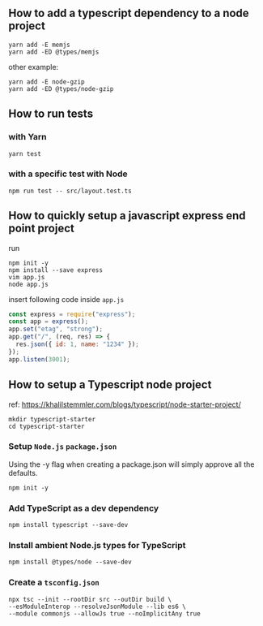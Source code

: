 ## How to add a typescript dependency to a node project

```
yarn add -E memjs
yarn add -ED @types/memjs
```
other example:
```
yarn add -E node-gzip
yarn add -ED @types/node-gzip
```

## How to run tests

### with Yarn

    yarn test

### with a specific test with Node

    npm run test -- src/layout.test.ts

## How to quickly setup a javascript express end point project


run
```
npm init -y
npm install --save express
vim app.js
node app.js
```

insert following code inside `app.js`
```javascript
const express = require("express");
const app = express();
app.set("etag", "strong");
app.get("/", (req, res) => {
  res.json({ id: 1, name: "1234" });
});
app.listen(3001);
```

## How to setup a Typescript node project

ref: https://khalilstemmler.com/blogs/typescript/node-starter-project/

```
mkdir typescript-starter
cd typescript-starter
```

### Setup `Node.js` `package.json`
Using the -y flag when creating a package.json will simply approve all the defaults.

    npm init -y
    
### Add TypeScript as a dev dependency

    npm install typescript --save-dev

### Install ambient Node.js types for TypeScript

    npm install @types/node --save-dev
    
### Create a `tsconfig.json`

```
npx tsc --init --rootDir src --outDir build \
--esModuleInterop --resolveJsonModule --lib es6 \
--module commonjs --allowJs true --noImplicitAny true
```

